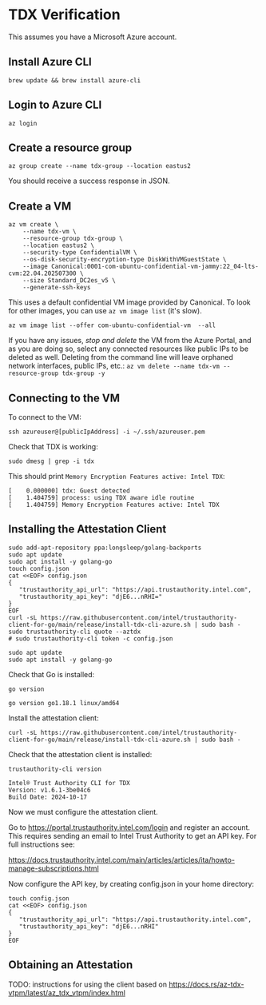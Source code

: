 # TDX Verification

This assumes you have a Microsoft Azure account.

## Install Azure CLI

```
brew update && brew install azure-cli
```

## Login to Azure CLI

```
az login
```

## Create a resource group

```
az group create --name tdx-group --location eastus2
```

You should receive a success response in JSON.

## Create a VM

```
az vm create \
    --name tdx-vm \
    --resource-group tdx-group \
    --location eastus2 \
    --security-type ConfidentialVM \
    --os-disk-security-encryption-type DiskWithVMGuestState \
    --image Canonical:0001-com-ubuntu-confidential-vm-jammy:22_04-lts-cvm:22.04.202507300 \
    --size Standard_DC2es_v5 \
    --generate-ssh-keys
```

This uses a default confidential VM image provided by Canonical.
To look for other images, you can use `az vm image list` (it's slow).

```
az vm image list --offer com-ubuntu-confidential-vm  --all
```

If you have any issues, *stop and delete* the VM from the Azure Portal,
and as you are doing so, select any connected resources like public IPs
to be deleted as well. Deleting from the command line will leave orphaned network interfaces, public IPs, etc.: `az vm delete --name tdx-vm --resource-group tdx-group -y`

## Connecting to the VM

To connect to the VM:

```
ssh azureuser@[publicIpAddress] -i ~/.ssh/azureuser.pem
```

Check that TDX is working:

```
sudo dmesg | grep -i tdx
```

This should print `Memory Encryption Features active: Intel TDX`:

```
[    0.000000] tdx: Guest detected
[    1.404759] process: using TDX aware idle routine
[    1.404759] Memory Encryption Features active: Intel TDX
```

## Installing the Attestation Client

```
sudo add-apt-repository ppa:longsleep/golang-backports
sudo apt update
sudo apt install -y golang-go
touch config.json
cat <<EOF> config.json
{
   "trustauthority_api_url": "https://api.trustauthority.intel.com",
   "trustauthority_api_key": "djE6...nRHI="
}
EOF
curl -sL https://raw.githubusercontent.com/intel/trustauthority-client-for-go/main/release/install-tdx-cli-azure.sh | sudo bash -
sudo trustauthority-cli quote --aztdx
# sudo trustauthority-cli token -c config.json
```


```
sudo apt update
sudo apt install -y golang-go
```

Check that Go is installed:

```
go version
```

```
go version go1.18.1 linux/amd64
```

Install the attestation client:

```
curl -sL https://raw.githubusercontent.com/intel/trustauthority-client-for-go/main/release/install-tdx-cli-azure.sh | sudo bash -
```

Check that the attestation client is installed:

```
trustauthority-cli version
```

```
Intel® Trust Authority CLI for TDX
Version: v1.6.1-3be04c6
Build Date: 2024-10-17
```

Now we must configure the attestation client.

Go to https://portal.trustauthority.intel.com/login and register
an account. This requires sending an email to Intel Trust Authority
to get an API key. For full instructions see:

https://docs.trustauthority.intel.com/main/articles/articles/ita/howto-manage-subscriptions.html

Now configure the API key, by creating config.json in your home directory:

```
touch config.json
cat <<EOF> config.json
{
   "trustauthority_api_url": "https://api.trustauthority.intel.com",
   "trustauthority_api_key": "djE6...nRHI"
}
EOF
```

## Obtaining an Attestation

TODO: instructions for using the client based on
https://docs.rs/az-tdx-vtpm/latest/az_tdx_vtpm/index.html